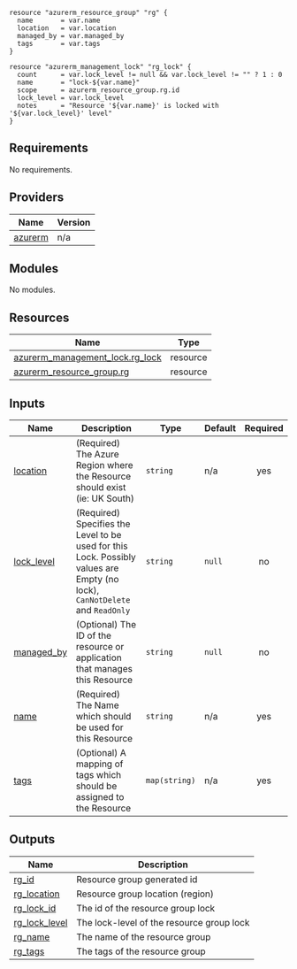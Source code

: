 ```hcl
resource "azurerm_resource_group" "rg" {
  name       = var.name
  location   = var.location
  managed_by = var.managed_by
  tags       = var.tags
}

resource "azurerm_management_lock" "rg_lock" {
  count      = var.lock_level != null && var.lock_level != "" ? 1 : 0
  name       = "lock-${var.name}"
  scope      = azurerm_resource_group.rg.id
  lock_level = var.lock_level
  notes      = "Resource '${var.name}' is locked with '${var.lock_level}' level"
}
```
## Requirements

No requirements.

## Providers

| Name | Version |
|------|---------|
| <a name="provider_azurerm"></a> [azurerm](#provider\_azurerm) | n/a |

## Modules

No modules.

## Resources

| Name | Type |
|------|------|
| [azurerm_management_lock.rg_lock](https://registry.terraform.io/providers/hashicorp/azurerm/latest/docs/resources/management_lock) | resource |
| [azurerm_resource_group.rg](https://registry.terraform.io/providers/hashicorp/azurerm/latest/docs/resources/resource_group) | resource |

## Inputs

| Name | Description | Type | Default | Required |
|------|-------------|------|---------|:--------:|
| <a name="input_location"></a> [location](#input\_location) | (Required) The Azure Region where the Resource should exist (ie: UK South) | `string` | n/a | yes |
| <a name="input_lock_level"></a> [lock\_level](#input\_lock\_level) | (Required) Specifies the Level to be used for this Lock. Possibly values are Empty (no lock), `CanNotDelete` and `ReadOnly` | `string` | `null` | no |
| <a name="input_managed_by"></a> [managed\_by](#input\_managed\_by) | (Optional) The ID of the resource or application that manages this Resource | `string` | `null` | no |
| <a name="input_name"></a> [name](#input\_name) | (Required) The Name which should be used for this Resource | `string` | n/a | yes |
| <a name="input_tags"></a> [tags](#input\_tags) | (Optional) A mapping of tags which should be assigned to the Resource | `map(string)` | n/a | yes |

## Outputs

| Name | Description |
|------|-------------|
| <a name="output_rg_id"></a> [rg\_id](#output\_rg\_id) | Resource group generated id |
| <a name="output_rg_location"></a> [rg\_location](#output\_rg\_location) | Resource group location (region) |
| <a name="output_rg_lock_id"></a> [rg\_lock\_id](#output\_rg\_lock\_id) | The id of the resource group lock |
| <a name="output_rg_lock_level"></a> [rg\_lock\_level](#output\_rg\_lock\_level) | The lock-level of the resource group lock |
| <a name="output_rg_name"></a> [rg\_name](#output\_rg\_name) | The name of the resource group |
| <a name="output_rg_tags"></a> [rg\_tags](#output\_rg\_tags) | The tags of the resource group |
